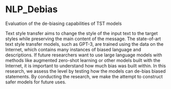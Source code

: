 # NLP_Debias
Evaluation of the de-biasing capabilities of TST models

Text style transfer aims to change the style of the input text to the target
styles while preserving the main content of the message. The state-of-art
text style transfer models, such as GPT-3, are trained using the data on the
Internet, which contains many instances of biased language and descriptions.
If future researchers want to use large language models with methods like
augmented zero-shot learning or other models built with the Internet, it is
important to understand how much bias was built within. In this research,
we assess the level by testing how the models can de-bias biased statements.
By conducting the research, we make the attempt to construct safer models
for future uses.
